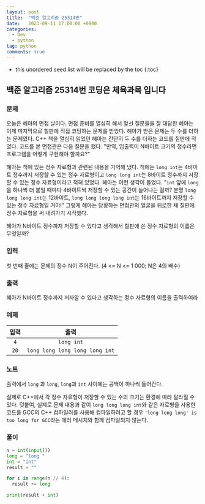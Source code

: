 ```yaml
---
layout: post
title:  "백준 알고리즘 25314번"
date:   2023-09-11 17:00:00 +0900
categories: 
  - Dev
  - python
tag: python
comments: true
---
```


* this unordered seed list will be replaced by the toc
{:toc}

## 백준 알고리즘 25314번 코딩은 체육과목 입니다

### 문제

오늘은 혜아의 면접 날이다. 면접 준비를 열심히 해서 앞선 질문들을 잘 대답한 혜아는 이제 마지막으로 칠판에 직접 코딩하는 문제를 받았다. 혜아가 받은 문제는 두 수를 더하는 문제였다. C++ 책을 열심히 읽었던 혜아는 간단히 두 수를 더하는 코드를 칠판에 적었다. 코드를 본 면접관은 다음 질문을 했다. "만약, 입출력이 N바이트 크기의 정수라면 프로그램을 어떻게 구현해야 할까요?"

혜아는 책에 있는 정수 자료형과 관련된 내용을 기억해 냈다. 책에는 `long int`는 4바이트 정수까지 저장할 수 있는 정수 자료형이고 `long long int`는 8바이트 정수까지 저장할 수 있는 정수 자료형이라고 적혀 있었다. 혜아는 이런 생각이 들었다. "`int` 앞에 `long`을 하나씩 더 붙일 때마다 4바이트씩 저장할 수 있는 공간이 늘어나는 걸까? 분명 `long long long int`는 12바이트, `long long long long int`는 16바이트까지 저장할 수 있는 정수 자료형일 거야!" 그렇게 혜아는 당황하는 면접관의 얼굴을 뒤로한 채 칠판에 정수 자료형을 써 내려가기 시작했다.

혜아가 N바이트 정수까지 저장할 수 있다고 생각해서 칠판에 쓴 정수 자료형의 이름은 무엇일까?

### 입력

첫 번째 줄에는 문제의 정수 N이 주어진다. (4 <= N <= 1 000; N은 4의 배수)

### 출력

혜아가 N바이트 정수까지 저자알 수 있다고 생각하는 정수 자료형의 이름을 출력하여라

### 예제

| 입력 | 출력 |
| :--: | :--: |
| `4` | `long int` |
| `20` | `long long long long long int` |

### 노트

출력에서 `long` 과 `long`, `long`과 `int` 사이에는 공백이 하나씩 들어간다.

실제로 C++에서 각 정수 자료형이 저장할 수 있는 수의 크기는 환경에 따라 달라질 수 있다. 덧붙여, 실제로 문제 내용과 같이 `long long long int`와 같은 자료형을 사용한 코드를 GCC의 C++ 컴파일러를 사용해 컴파일하려고 할 경우 `'long long long' is too long for GCC`라는 에러 메시지와 함께 컴파일되지 않는다.

### 풀이

```py
n = int(input())
long = "long "
int = "int"
result = ""

for i in range(n // 4):
  result += long

print(result + int)
```